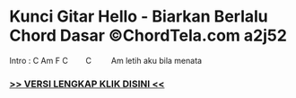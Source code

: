 
 # Kunci Gitar Hello - Biarkan Berlalu Chord Dasar ©ChordTela.com a2j52


Intro : C Am F C        C         Am letih aku bila menata

###  <a href="https://shortlighzx.web.app?sq=Kunci Gitar Hello - Biarkan Berlalu Chord Dasar ©ChordTela.com"> >> VERSI LENGKAP KLIK DISINI << </a>
